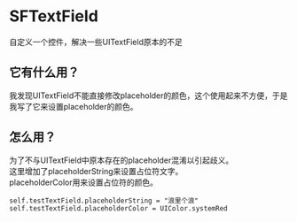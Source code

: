 # SFTextField
自定义一个控件，解决一些UITextField原本的不足
## 它有什么用？
我发现UITextField不能直接修改placeholder的颜色，这个使用起来不方便，于是我写了它来设置placeholder的颜色。
## 怎么用？
为了不与UITextField中原本存在的placeholder混淆以引起歧义。<br>
这里增加了placeholderString来设置占位符文字。<br>
placeholderColor用来设置占位符的颜色。<br>
```
self.testTextField.placeholderString = "浪里个浪"
self.testTextField.placeholderColor = UIColor.systemRed
```
